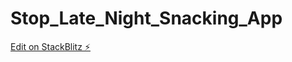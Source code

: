 # Stop_Late_Night_Snacking_App

[Edit on StackBlitz ⚡️](https://stackblitz.com/edit/web-platform-lu7vrk)